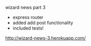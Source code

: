 wizard news part 3
- express router
- added add post functionality
- included tests!

http://wizard-news-3.herokuapp.com/
